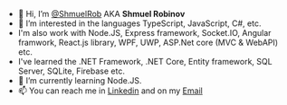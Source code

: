 - 👋 Hi, I’m [@ShmuelRob](https://github.com/ShmuelRob) AKA **Shmuel Robinov** 
- 👀 I’m interested in the languages TypeScript, JavaScript, C#, etc.
- I'm also work with Node.JS, Express framework, Socket.IO, Angular framwork, React.js library, WPF, UWP, ASP.Net core (MVC & WebAPI) etc.
- I've learned the .NET Framework, .NET Core, Entity framework, SQL Server, SQLite, Firebase etc.
- 🌱 I’m currently learning Node.JS.
- 📫 You can reach me in [Linkedin](https://www.linkedin.com/in/ShmuelRobinov/) and on my [Email](mailto:shmuel.robinov@gmail.com)
